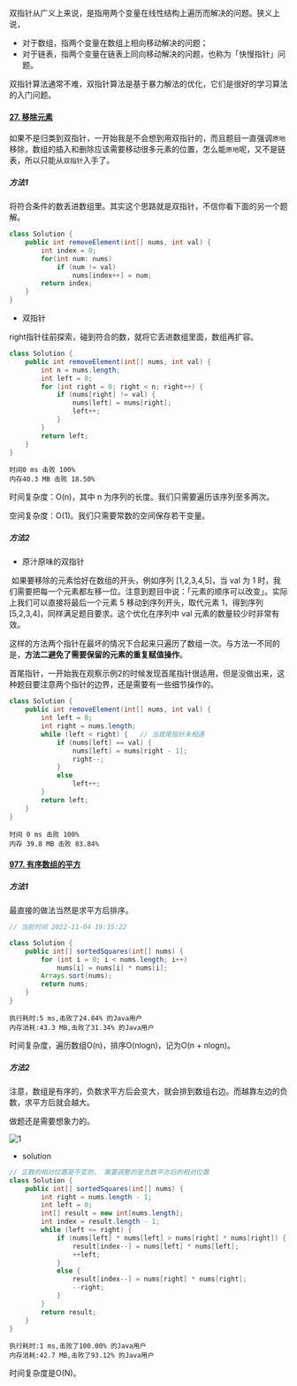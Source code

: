 双指针从广义上来说，是指用两个变量在线性结构上遍历而解决的问题。狭义上说，

- 对于数组，指两个变量在数组上相向移动解决的问题；
- 对于链表，指两个变量在链表上同向移动解决的问题，也称为「快慢指针」问题。

双指针算法通常不难，双指针算法是基于暴力解法的优化，它们是很好的学习算法的入门问题。



#### [27. 移除元素](https://leetcode.cn/problems/remove-element/)

​		如果不是归类到双指针，一开始我是不会想到用双指针的，而且题目一直强调`原地`移除，数组的插入和删除应该需要移动很多元素的位置，怎么能`原地`呢，又不是链表，所以只能从`双指针`入手了。

##### 方法1

将符合条件的数丢进数组里。其实这个思路就是双指针，不信你看下面的另一个题解。

```java
class Solution {
    public int removeElement(int[] nums, int val) {
        int index = 0;
        for(int num: nums)
            if (num != val)
                nums[index++] = num;
        return index;
    }
}
```





- 双指针

right指针往前探索，碰到符合的数，就将它丢进数组里面，数组再扩容。

```java
class Solution {
    public int removeElement(int[] nums, int val) {
        int n = nums.length;
        int left = 0;
        for (int right = 0; right < n; right++) {
            if (nums[right] != val) {
                nums[left] = nums[right];
                left++;
            }
        }
        return left;
    }
}
```

```
时间0 ms 击败 100%
内存40.3 MB 击败 18.50%
```

时间复杂度：O(n)，其中 n 为序列的长度。我们只需要遍历该序列至多两次。

空间复杂度：O(1)。我们只需要常数的空间保存若干变量。



##### 方法2

- 原汁原味的双指针

​		如果要移除的元素恰好在数组的开头，例如序列 [1,2,3,4,5]，当 val 为 1 时，我们需要把每一个元素都左移一位。注意到题目中说：「元素的顺序可以改变」。实际上我们可以直接将最后一个元素 5 移动到序列开头，取代元素 1，得到序列 [5,2,3,4]，同样满足题目要求。这个优化在序列中 val 元素的数量较少时非常有效。

​		这样的方法两个指针在最坏的情况下合起来只遍历了数组一次。与方法一不同的是，**方法二避免了需要保留的元素的重复赋值操作**。

​		首尾指针，一开始我在观察示例2的时候发现首尾指针很适用，但是没做出来，这种题目要注意两个指针的边界，还是需要有一些细节操作的。



```java
class Solution {
    public int removeElement(int[] nums, int val) {
        int left = 0;
        int right = nums.length;
        while (left < right) {   // 当首尾指针未相遇
            if (nums[left] == val) {
                nums[left] = nums[right - 1];
                right--;
            }
            else
            	left++;
        }
        return left;
    }
}
```

```
时间 0 ms 击败 100%
内存 39.8 MB 击败 83.84%
```



#### [977. 有序数组的平方](https://leetcode.cn/problems/squares-of-a-sorted-array/)

##### 方法1

最直接的做法当然是求平方后排序。

```java
// 当前时间 2022-11-04 19:15:22

class Solution {
    public int[] sortedSquares(int[] nums) {
        for (int i = 0; i < nums.length; i++)
            nums[i] = nums[i] * nums[i];
        Arrays.sort(nums);
        return nums;
    }
}
```

```
执行耗时:5 ms,击败了24.84% 的Java用户
内存消耗:43.3 MB,击败了31.34% 的Java用户
```

时间复杂度，遍历数组O(n)，排序O(nlogn)，记为O(n + nlogn)。



##### 方法2

注意，数组是有序的，负数求平方后会变大，就会排到数组右边。而越靠左边的负数，求平方后就会越大。

做题还是需要想象力的。

![1](..\双指针\img\1.gif)



- solution

```java
// 正数的相对位置是不变的， 需要调整的是负数平方后的相对位置
class Solution {
    public int[] sortedSquares(int[] nums) {
        int right = nums.length - 1;
        int left = 0;
        int[] result = new int[nums.length];
        int index = result.length - 1;
        while (left <= right) {
            if (nums[left] * nums[left] > nums[right] * nums[right]) {
                result[index--] = nums[left] * nums[left];
                ++left;
            }
            else {
                result[index--] = nums[right] * nums[right];
                --right;
            }
        }
        return result;
    }
}
```

```
执行耗时:1 ms,击败了100.00% 的Java用户
内存消耗:42.7 MB,击败了93.12% 的Java用户
```

时间复杂度是O(N)。




